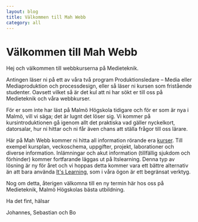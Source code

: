 ```yaml
---
layout: blog
title: Välkommen till Mah Webb
category: all
---
```


# Välkommen till Mah Webb

Hej och välkommen till webbkurserna på Medieteknik.

Antingen läser ni på ett av våra två program Produktionsledare – Media eller Mediaproduktion och processdesign, eller så läser ni kursen som fristående studenter. Oavsett vilket så är det kul att ni har sökt er till oss på Medieteknik och våra webbkurser.

För er som inte har läst på Malmö Högskola tidigare och för er som är nya i Malmö, vill vi säga; det är lugnt det löser sig. Vi kommer på kursintroduktionen gå igenom allt det praktiska vad gäller nyckelkort, datorsalar, hur ni hittar och ni får även chans att ställa frågor till oss lärare.

Här på Mah Webb kommer ni hitta all information rörande era [kurser][courses]. Till exempel kursplan, veckoschema, uppgifter, projekt, laborationer och diverse information. Inlämningar och akut information (tillfällig sjukdom och förhinder) kommer fortfarande läggas ut på Itslearning. Denna typ av lösning är ny för året och vi hoppas detta kommer vara ett bättre alternativ än att bara använda [It's Learning][il], som i våra ögon är ett begränsat verktyg.

Nog om detta, återigen välkomna till en ny termin här hos oss på Medieteknik, Malmö Högskolas bästa utbildning.

Ha det fint, hälsar

Johannes, Sebastian och Bo

[il]: https://mah.itslearning.com/Index.aspx "Gå till It's Learning"
[courses]: http://mah-webb.github.io/courses/ "Gå till kursöversikt"

